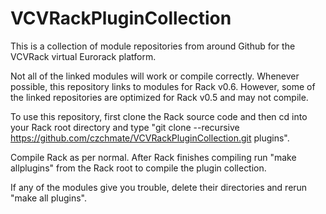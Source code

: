 # VCVRackPluginCollection

This is a collection of module repositories from around Github for the VCVRack virtual Eurorack platform.

Not all of the linked modules will work or compile correctly. Whenever possible, this repository links to modules for Rack v0.6. However, some of the linked repositories are optimized for Rack v0.5 and may not compile.

To use this repository, first clone the Rack source code and then cd into your Rack root directory and type "git clone --recursive https://github.com/czchmate/VCVRackPluginCollection.git plugins".

Compile Rack as per normal. After Rack finishes compiling run "make allplugins" from the Rack root to compile the plugin collection. 

If any of the modules give you trouble, delete their directories and rerun "make all plugins".
